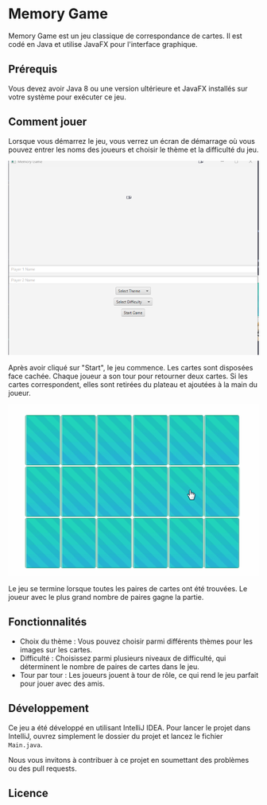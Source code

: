 # Memory Game

Memory Game est un jeu classique de correspondance de cartes. Il est codé en Java et utilise JavaFX pour l'interface graphique.

## Prérequis

Vous devez avoir Java 8 ou une version ultérieure et JavaFX installés sur votre système pour exécuter ce jeu.

## Comment jouer

Lorsque vous démarrez le jeu, vous verrez un écran de démarrage où vous pouvez entrer les noms des joueurs et choisir le thème et la difficulté du jeu.

![Start Screen](img.png)

Après avoir cliqué sur "Start", le jeu commence. Les cartes sont disposées face cachée. Chaque joueur a son tour pour retourner deux cartes. Si les cartes correspondent, elles sont retirées du plateau et ajoutées à la main du joueur.

![Gameplay](memory-game.gif)

Le jeu se termine lorsque toutes les paires de cartes ont été trouvées. Le joueur avec le plus grand nombre de paires gagne la partie.


## Fonctionnalités

- Choix du thème : Vous pouvez choisir parmi différents thèmes pour les images sur les cartes.
- Difficulté : Choisissez parmi plusieurs niveaux de difficulté, qui déterminent le nombre de paires de cartes dans le jeu.
- Tour par tour : Les joueurs jouent à tour de rôle, ce qui rend le jeu parfait pour jouer avec des amis.

## Développement

Ce jeu a été développé en utilisant IntelliJ IDEA. Pour lancer le projet dans IntelliJ, ouvrez simplement le dossier du projet et lancez le fichier `Main.java`.

Nous vous invitons à contribuer à ce projet en soumettant des problèmes ou des pull requests.

## Licence

